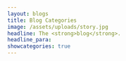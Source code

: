 ```yaml
---
layout: blogs
title: Blog Categories
image: /assets/uploads/story.jpg
headline: The <strong>blog</strong>.
headline_para: 
showcategories: true
---
```

